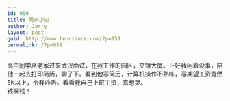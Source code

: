 ```yaml
---
id: 959
title: 周末小记
author: Jerry
layout: post
guid: http://www.tencrance.com/?p=959
permalink: /?p=959
---
```

高中同学从老家过来武汉面试，在我工作的园区，交银大厦。正好我闲着没事，陪他一起去打印简历，聊了下。看到他写简历，计算机操作不熟练，写期望工资竟然5K以上，令我咋舌。看看我自己上班工资，真想哭。  
钱啊钱！